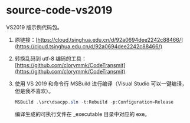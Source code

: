 # source-code-vs2019

VS2019 版示例代码包。

1. 原链接：[https://cloud.tsinghua.edu.cn/d/92a0694dee2242c88466/](https://cloud.tsinghua.edu.cn/d/92a0694dee2242c88466/)

2. 转换乱码到 utf-8 编码的工具：[https://github.com/clorymmk/CodeTransmit](https://github.com/clorymmk/CodeTransmit)

3. 使用 VS 2019 和命令行 MSBuild 进行编译（Visual Studio 可以一键编译，但是我不喜欢）。

   ```powershell
   MSBuild .\src\dsacpp.sln -t:Rebuild -p:Configuration=Release
   ```

    编译生成的可执行文件在 _executable 目录中对应的 exe。

